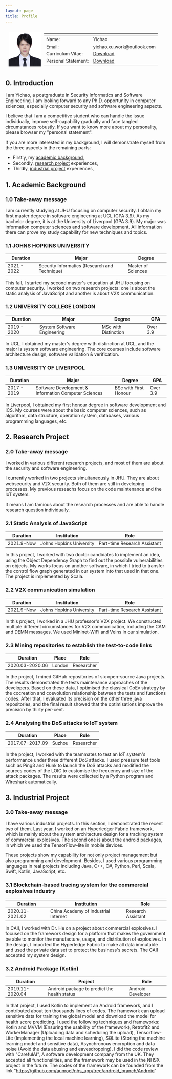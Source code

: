 ```yaml
---
layout: page
title: Profile
---
```

<div style="display:flex; width:100%"> 

<img src="/assets/images/avator.jpg" alt="avator" style="width:20%; margin:10px"/>
<table class="tg" style="width:75%;">
<thead> <tr> <th class="tg-0pky"></th> <th class="tg-0pky"></th> </tr></thead>
<tbody>
  <tr>
    <td class="tg-0pky">Name:</td>
    <td class="tg-0pky">Yichao</td>
  </tr>
  <tr>
    <td class="tg-0pky">Email: </td>
    <td class="tg-0pky">yichao.xu.work@outlook.com</td>
  </tr>
  <tr>
    <td class="tg-0pky"><span style="font-weight:normal;font-style:normal;text-decoration:none">Curriculum Vitae</span>: </td>
    <td class="tg-0pky"> <a href="\assets\pdfs\resume.pdf"> Download </a></td>
  </tr>
  <tr>
    <td class="tg-0pky"><span style="font-weight:normal;font-style:normal;text-decoration:none">Personal Statement</span>: </td>
    <td class="tg-0pky"> <a href="\personal-statement"> Download </a></td>
  </tr>
</tbody>
</table>
</div>

## 0. Introduction

I am Yichao, a postgraduate in Security Informatics and Software Engineering. I am looking forward to any Ph.D. opportunity in computer sciences, especially computer security and software engineering aspects. 

I believe that I am a competitive student who can handle the issue individually, improve self-capability gradually and face tangled circumstances robustly. If you want to know more about my personality, please browser my "personal statement". 

If you are more interested in my background, I will demonstrate myself from the three aspects in the remaining parts: 
* Firstly, my [academic background](#1-academic-background),
* Secondly, [research project](#2-research-project) experiences, 
* Thirdly, [industrial project](#3-industrial-project) experiences, 

## 1. Academic Background

### 1.0 Take-away message

I am currently studying at JHU focusing on computer security. I obtain my first master degree in software engineering at UCL (GPA 3.9). As my bachelor degree, it is at the University of Liverpool (GPA 3.9). My major was information computer sciences and software development. All information there can prove my study capability for new techniques and topics.

### 1.1 JOHNS HOPKINS UNIVERSITY

| Duration | Major | Degree |
| - | - | - | 
| 2021 - 2022 | Security Informatics (Research and Technique) | Master of Sciences|

This fall, I started my second master's education at JHU focusing on computer security. I worked on two research projects: one is about the static analysis of JavaScript and another is about V2X communication. 

### 1.2 UNIVERSITY COLLEGE LONDON

| Duration | Major | Degree | GPA |
| - | - | - | - |
| 2019 - 2020 | System Software Engineering | MSc with Distinction | Over 3.9 |

In UCL, I obtained my master's degree with distinction at UCL, and the major is system software engineering. The core courses include software architecture design, software validation & verification.

### 1.3 UNIVERSITY OF LIVERPOOL

| Duration | Major | Degree | GPA |
| - | - | - | - |
| 2017 - 2019 | Software Development & Information Computer Sciences | BSc with First Honour | Over 3.9 |

In Liverpool, I obtained my first honour degree in software development and ICS. My courses were about the basic computer sciences, such as algorithm, data structure, operation system, databases, various programming languages, etc. 

## 2. Research Project

### 2.0 Take-away message

I worked in various different research projects, and most of them are about the security and software engineering. 

I currently worked in two projects simultaneously in JHU. They are about websecurity and V2X security. Both of them are still in developing processes. My previous reseachs focus on the code maintenance and the IoT system.

It means I am famious about the research processes and are able to handle research question individually. 

### 2.1 Static Analysis of JavaScript

| Duration | Institution | Role |
| - | - | - | 
| 2021.9-Now | Johns Hopkins University | Part-time Research Assistant | 

In this project, I worked with two doctor candidates to implement an idea, using the Object Dependency Graph to find out the possible vulnerabilities on objects. My works focus on another software, in which I tried to transfer the control flow graph generated in our system into that used in that one. The project is implemented by Scala.

### 2.2 V2X communication simulation

| Duration | Institution | Role |
| - | - | - | 
| 2021.9-Now | Johns Hopkins University | Part-time Research Assistant | 

In this project, I worked in a JHU professor's V2X project. We constructed multiple different circumstances for V2X communication, including the CAM and DEMN messages. We used Mininet-WiFi and Veins in our simulation. 

### 2.3 Mining repositories to establish the test-to-code links

| Duration | Place | Role |
| - | - | - | 
| 2020.03-2020.06 | London | Researcher | 

In the project, I mined GitHub repositories of six open-source Java projects. The results demonstrated the tests maintenance approaches of the developers.
Based on these data, I optimised the classical CoEv strategy by the cocreation and coevolution relationship between the tests and functions codes.
After that, I evaluated its precision on the other three java repositories, and the final result showed that the optimisations improve the precision by thirty per-cent.

### 2.4 Analysing the DoS attacks to IoT system

| Duration | Place | Role |
| - | - | - | 
| 2017.07-2017.09 | Suzhou | Researcher | 

In the project, I worked with the teammates to test an IoT system's performance under three different DoS attacks.
I used pressure test tools such as Ping3 and Hunk to launch the DoS attacks and modified the sources codes of the LOIC to customise the frequency and size of the attack packages. The results were collected by a Python program and Wireshark automatically.


## 3. Industrial Project

### 3.0 Take-away message

I have various industrial projects. In this section, I demonstrated the recent two of them. Last year, I worked on an Hyperledger Fabric framework, which is mainly about the system architecture design for a tracking system of commercial explosives. The second one is about the android packages, in which we used the TensorFlow-lite in mobile devices. 

These projects show my capability for not only project management but also programming and development. Besides, I used various programming languages in real projects including Java, C++, C#, Python, Perl, Scala, Swift, Kotlin, JavaScript, etc.

### 3.1 Blockchain-based tracing system for the commercial explosives industry

| Duration | Institution | Role |
| - | - | - | 
| 2020.11-2021.02 | China Academy of Industrial Internet | Research Assistant | 

In CAII, I worked with Dr. He on a project about commercial explosives. I focused on the framework design for a platform that makes the government be able to monitor the manufacture, usage, and distribution of explosives. 
In the design, I imported the Hyperledge Fabric to make all data immutable and used the private data set to protect the business's secrets. The CAII accepted my system design.

### 3.2 Android Package (Kotlin)

| Duration | Project | Role |
| - | - | - | 
| 2019.11-2020.04 | Android package to predict the health status | Android Developer | 

In that project, I used Kotlin to implement an Android framework, and I contributed about ten thousands lines of codes. The framework can upload sensitive data for training the global model and download the model for health score predicting.
I used the following techniques and frameworks: Kotlin and MVVM (Ensuring the usability of the framework), Retrofit2 and WorkerManager (Uploading data and scheduling the upload), Tensorflow-Lite (Implementing the local machine learning), SQLite (Storing the machine learning model and sensitive data), Asynchronous encryption and data noise (Avoid the data abusing and eavesdropping).
I did the code review with "CarefulAI", A software development company from the UK. They accepted all functionalities, and the framework may be used in the NHSX project in the future.
The codes of the framework can be founded from the link "https://github.com/aunroel/nhs_app/tree/android_branch/Android"

